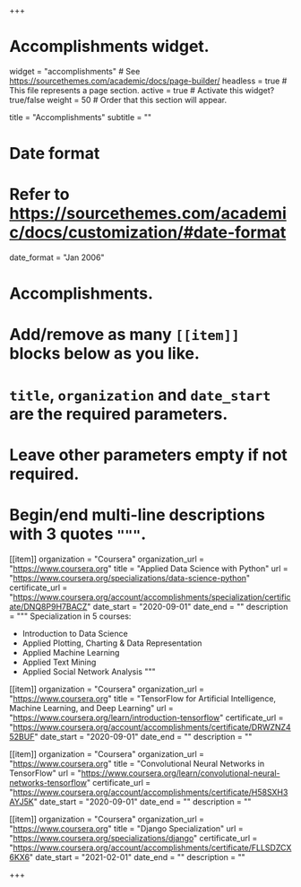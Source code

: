 +++
# Accomplishments widget.
widget = "accomplishments"  # See https://sourcethemes.com/academic/docs/page-builder/
headless = true  # This file represents a page section.
active = true  # Activate this widget? true/false
weight = 50  # Order that this section will appear.

title = "Accomplish&shy;ments"
subtitle = ""

# Date format
#   Refer to https://sourcethemes.com/academic/docs/customization/#date-format
date_format = "Jan 2006"

# Accomplishments.
#   Add/remove as many `[[item]]` blocks below as you like.
#   `title`, `organization` and `date_start` are the required parameters.
#   Leave other parameters empty if not required.
#   Begin/end multi-line descriptions with 3 quotes `"""`.

[[item]]
  organization = "Coursera"
  organization_url = "https://www.coursera.org"
  title = "Applied Data Science with Python"
  url = "https://www.coursera.org/specializations/data-science-python"
  certificate_url = "https://www.coursera.org/account/accomplishments/specialization/certificate/DNQ8P9H7BACZ"
  date_start = "2020-09-01"
  date_end = ""
  description = """
  Specialization in 5 courses:
  
  - Introduction to Data Science
  - Applied Plotting, Charting & Data Representation
  - Applied Machine Learning
  - Applied Text Mining
  - Applied Social Network Analysis
  """

[[item]]
  organization = "Coursera"
  organization_url = "https://www.coursera.org"
  title = "TensorFlow for Artificial Intelligence, Machine Learning, and Deep Learning"
  url = "https://www.coursera.org/learn/introduction-tensorflow"
  certificate_url = "https://www.coursera.org/account/accomplishments/certificate/DRWZNZ452BUF"
  date_start = "2020-09-01"
  date_end = ""
  description = ""
  
[[item]]
  organization = "Coursera"
  organization_url = "https://www.coursera.org"
  title = "Convolutional Neural Networks in TensorFlow"
  url = "https://www.coursera.org/learn/convolutional-neural-networks-tensorflow"
  certificate_url = "https://www.coursera.org/account/accomplishments/certificate/H58SXH3AYJ5K"
  date_start = "2020-09-01"
  date_end = ""
  description = ""

[[item]]
  organization = "Coursera"
  organization_url = "https://www.coursera.org"
  title = "Django Specialization"
  url = "https://www.coursera.org/specializations/django"
  certificate_url = "https://www.coursera.org/account/accomplishments/certificate/FLLSDZCX6KX6"
  date_start = "2021-02-01"
  date_end = ""
  description = ""

+++
